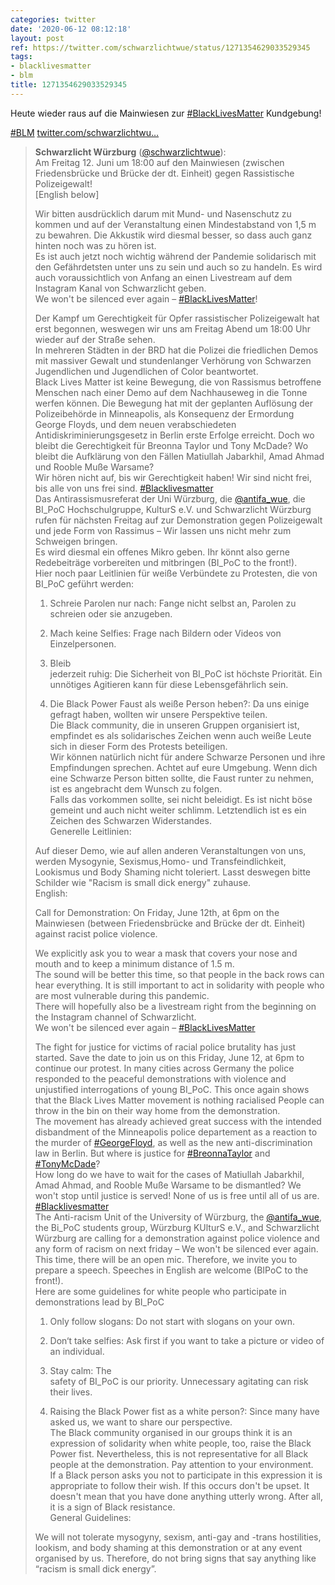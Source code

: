 ```yaml
---
categories: twitter
date: '2020-06-12 08:12:18'
layout: post
ref: https://twitter.com/schwarzlichtwue/status/1271354629033529345
tags:
- blacklivesmatter
- blm
title: 1271354629033529345
---
```

Heute wieder raus auf die Mainwiesen zur [#BlackLivesMatter](/t/blacklivesmatter) Kundgebung! 

[#BLM](/t/blm) [twitter.com/schwarzlichtwu…](https://twitter.com/schwarzlichtwue/status/1270771930598080513)
> <b>Schwarzlicht Würzburg</b> ([@schwarzlichtwue](https://twitter.com/schwarzlichtwue)):  
>Am Freitag 12. Juni um 18:00 auf den Mainwiesen (zwischen Friedensbrücke und Brücke der dt. Einheit) gegen Rassistische Polizeigewalt!   
>[English below]  
>  
>Wir bitten ausdrücklich darum mit Mund- und Nasenschutz zu kommen und auf der Veranstaltung einen Mindestabstand von 1,5 m zu bewahren. Die Akkustik wird diesmal besser, so dass auch ganz hinten noch was zu hören ist.  
>Es ist auch jetzt noch wichtig während der Pandemie solidarisch mit den Gefährdetsten unter uns zu sein und auch so zu handeln. Es wird auch voraussichtlich von Anfang an einen Livestream auf dem Instagram Kanal von Schwarzlicht geben.  
>We won't be silenced ever again – [#BlackLivesMatter](/t/blacklivesmatter)!  
>  
>Der Kampf um Gerechtigkeit für Opfer rassistischer Polizeigewalt hat erst begonnen, weswegen wir uns am Freitag Abend um 18:00 Uhr wieder auf der Straße sehen.  
>In mehreren Städten in der BRD hat die Polizei die friedlichen Demos mit massiver Gewalt und stundenlanger Verhörung von Schwarzen Jugendlichen und Jugendlichen of Color beantwortet.  
>Black Lives Matter ist keine Bewegung, die von Rassismus betroffene Menschen nach einer Demo auf dem Nachhauseweg in die Tonne werfen können. Die Bewegung hat mit der geplanten Auflösung der Polizeibehörde in Minneapolis, als Konsequenz der Ermordung George Floyds, und dem neuen verabschiedeten Antidiskriminierungsgesetz in Berlin erste Erfolge erreicht. Doch wo bleibt die Gerechtigkeit für Breonna Taylor und Tony McDade? Wo bleibt die Aufklärung von den Fällen Matiullah Jabarkhil, Amad Ahmad und Rooble Muße Warsame?  
>Wir hören nicht auf, bis wir Gerechtigkeit haben! Wir sind nicht frei, bis alle von uns frei sind. [#Blacklivesmatter](/t/blacklivesmatter)  
>Das Antirassismusreferat der Uni Würzburg, die [@antifa_wue](https://twitter.com/antifa_wue), die BI_PoC Hochschulgruppe, KulturS e.V. und Schwarzlicht Würzburg rufen für nächsten Freitag auf zur Demonstration gegen Polizeigewalt und jede Form von Rassimus – Wir lassen uns nicht mehr zum Schweigen bringen.  
>Es wird diesmal ein offenes Mikro geben. Ihr könnt also gerne Redebeiträge vorbereiten und mitbringen (BI_PoC to the front!).  
>Hier noch paar Leitlinien für weiße Verbündete zu Protesten, die von BI_PoC geführt werden:  
>  
>1. Schreie Parolen nur nach: Fange nicht selbst an, Parolen zu schreien oder sie anzugeben.  
>  
>2. Mach keine Selfies: Frage nach Bildern oder Videos von Einzelpersonen.  
>  
>3. Bleib   
> jederzeit ruhig: Die Sicherheit von BI_PoC ist höchste Priorität. Ein unnötiges Agitieren kann für diese Lebensgefährlich sein.   
>  
>4. Die Black Power Faust als weiße Person heben?: Da uns einige gefragt haben, wollten wir unsere Perspektive teilen.  
>Die Black community, die in unseren Gruppen organisiert ist, empfindet es als solidarisches Zeichen wenn auch weiße Leute sich in dieser Form des Protests beteiligen.  
>Wir können natürlich nicht für andere Schwarze Personen und ihre Empfindungen sprechen. Achtet auf eure Umgebung. Wenn dich eine Schwarze Person bitten sollte, die Faust runter zu nehmen, ist es angebracht dem Wunsch zu folgen.  
>Falls das vorkommen sollte, sei nicht beleidigt. Es ist nicht böse gemeint und auch nicht weiter schlimm. Letztendlich ist es ein Zeichen des Schwarzen Widerstandes.  
>Generelle Leitlinien:   
>  
>Auf dieser Demo, wie auf allen anderen Veranstaltungen von uns, werden Mysogynie, Sexismus,Homo- und Transfeindlichkeit, Lookismus und Body Shaming nicht toleriert. Lasst deswegen bitte Schilder wie "Racism is small dick energy" zuhause.  
>English:   
>  
>Call for Demonstration: On Friday, June 12th, at 6pm on the Mainwiesen (between Friedensbrücke and Brücke der dt. Einheit) against racist police violence.  
>  
>  
>  
>We explicitly ask you to wear a mask that covers your nose and mouth and to keep a minimum distance of 1.5 m.   
>The sound will be better this time, so that people in the back rows can hear everything. It is still important to act in solidarity with people who are most vulnerable during this pandemic.  
>There will hopefully also be a livestream right from the beginning on the Instagram channel of Schwarzlicht.  
>We won't be silenced ever again – [#BlackLivesMatter](/t/blacklivesmatter)   
>  
>The fight for justice for victims of racial police brutality has just started. Save the date to join us on this Friday, June 12, at 6pm to continue our protest. In many cities across Germany the police responded to the peaceful demonstrations with violence and unjustified interrogations of young BI_PoC. This once again shows that the Black Lives Matter movement is nothing racialised People can throw in the bin on their way home from the demonstration.  
>The movement has already achieved great success with the intended disbandment of the Minneapolis police departement as a reaction to the murder of [#GeorgeFloyd](/t/georgefloyd), as well as the new anti-discrimination law in Berlin. But where is justice for [#BreonnaTaylor](/t/breonnataylor) and [#TonyMcDade](/t/tonymcdade)?  
>How long do we have to wait for the cases of Matiullah Jabarkhil, Amad Ahmad, and Rooble Muße Warsame to be dismantled? We won't stop until justice is served! None of us is free until all of us are. [#Blacklivesmatter](/t/blacklivesmatter)  
>The Anti-racism Unit of the University of Würzburg, the [@antifa_wue](https://twitter.com/antifa_wue), the Bi_PoC students group, Würzburg KUlturS e.V., and Schwarzlicht Würzburg are calling for a demonstration against police violence and any form of racism on next friday – We won't be silenced ever again.  
>This time, there will be an open mic. Therefore, we invite you to prepare a speech. Speeches in English are welcome (BIPoC to the front!).  
>Here are some guidelines for white people who participate in demonstrations lead by BI_PoC  
>  
>1. Only follow slogans: Do not start with slogans on your own.   
>  
>2. Don‘t take selfies: Ask first if you want to take a picture or video of an individual.  
>  
>3. Stay calm: The   
> safety of BI_PoC is our priority. Unnecessary agitating can risk their lives.   
>  
>4. Raising the Black Power fist as a white person?: Since many have asked us, we want to share our perspective.  
>The Black community organised in our groups think it is an expression of solidarity when white people, too, raise the Black Power fist. Nevertheless, this is not representative for all Black people at the demonstration. Pay attention to your environment.  
>If a Black person asks you not to participate in this expression it is appropriate to follow their wish. If this occurs don't be upset. It doesn't mean that you have done anything utterly wrong. After all, it is a sign of Black resistance.  
>General Guidelines:  
>  
>We will not tolerate mysogyny, sexism, anti-gay and -trans hostilities, lookism, and body shaming at this demonstration or at any event organised by us. Therefore, do not bring signs that say anything like “racism is small dick energy”.  

